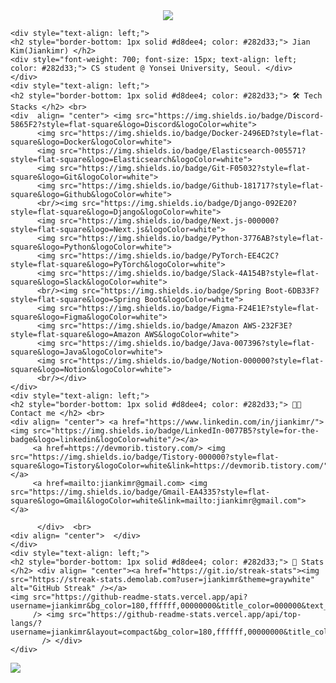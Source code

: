 <div align= "center">
    <img src="https://capsule-render.vercel.app/api?type=waving&color=BDBDC8&height=150&section=header"&text=Hello%20world,%20I'm%20Jian💡&animation=&fontColor=000000&fontSize=36" />
</div>
    
    <div style="text-align: left;"> 
    <h2 style="border-bottom: 1px solid #d8dee4; color: #282d33;"> Jian Kim(Jiankimr) </h2>  
    <div style="font-weight: 700; font-size: 15px; text-align: left; color: #282d33;"> CS student @ Yonsei University, Seoul. </div> 
    </div>
    <div style="text-align: left;">
    <h2 style="border-bottom: 1px solid #d8dee4; color: #282d33;"> 🛠️ Tech Stacks </h2> <br> 
    <div  align= "center"> <img src="https://img.shields.io/badge/Discord-5865F2?style=flat-square&logo=Discord&logoColor=white">
          <img src="https://img.shields.io/badge/Docker-2496ED?style=flat-square&logo=Docker&logoColor=white">
          <img src="https://img.shields.io/badge/Elasticsearch-005571?style=flat-square&logo=Elasticsearch&logoColor=white">
          <img src="https://img.shields.io/badge/Git-F05032?style=flat-square&logo=Git&logoColor=white">
          <img src="https://img.shields.io/badge/Github-181717?style=flat-square&logo=Github&logoColor=white">
          <br/><img src="https://img.shields.io/badge/Django-092E20?style=flat-square&logo=Django&logoColor=white">
          <img src="https://img.shields.io/badge/Next.js-000000?style=flat-square&logo=Next.js&logoColor=white">
          <img src="https://img.shields.io/badge/Python-3776AB?style=flat-square&logo=Python&logoColor=white">
          <img src="https://img.shields.io/badge/PyTorch-EE4C2C?style=flat-square&logo=PyTorch&logoColor=white">
          <img src="https://img.shields.io/badge/Slack-4A154B?style=flat-square&logo=Slack&logoColor=white">
          <br/><img src="https://img.shields.io/badge/Spring Boot-6DB33F?style=flat-square&logo=Spring Boot&logoColor=white">
          <img src="https://img.shields.io/badge/Figma-F24E1E?style=flat-square&logo=Figma&logoColor=white">
          <img src="https://img.shields.io/badge/Amazon AWS-232F3E?style=flat-square&logo=Amazon AWS&logoColor=white">
          <img src="https://img.shields.io/badge/Java-007396?style=flat-square&logo=Java&logoColor=white">
          <img src="https://img.shields.io/badge/Notion-000000?style=flat-square&logo=Notion&logoColor=white">
          <br/></div>
    </div>
    <div style="text-align: left;">
    <h2 style="border-bottom: 1px solid #d8dee4; color: #282d33;"> 🧑‍💻 Contact me </h2> <br> 
    <div align= "center"> <a href="https://www.linkedin.com/in/jiankimr/"><img src="https://img.shields.io/badge/LinkedIn-0077B5?style=for-the-badge&logo=linkedin&logoColor=white"/></a>
         <a href=https://devmorib.tistory.com/> <img src="https://img.shields.io/badge/Tistory-000000?style=flat-square&logo=Tistory&logoColor=white&link=https://devmorib.tistory.com/"> </a>
         <a href=mailto:jiankimr@gmail.com> <img src="https://img.shields.io/badge/Gmail-EA4335?style=flat-square&logo=Gmail&logoColor=white&link=mailto:jiankimr@gmail.com"> </a>

          </div>  <br> 
    <div align= "center">  </div> 
    </div>
    <div style="text-align: left;"> 
    <h2 style="border-bottom: 1px solid #d8dee4; color: #282d33;"> 🏅 Stats </h2> <div align= "center"><a href="https://git.io/streak-stats"><img src="https://streak-stats.demolab.com?user=jiankimr&theme=graywhite" alt="GitHub Streak" /></a>
    <img src="https://github-readme-stats.vercel.app/api?username=jiankimr&bg_color=180,ffffff,00000000&title_color=000000&text_color=000000"
         /> <img src="https://github-readme-stats.vercel.app/api/top-langs/?username=jiankimr&layout=compact&bg_color=180,ffffff,00000000&title_color=000000&text_color=000000"
           /> </div> 
    </div>

    
 <img src="https://capsule-render.vercel.app/api?type=waving&color=BDBDC8&height=150&section=footer" />
   


<!--header
<img src="https://capsule-render.vercel.app/api?type=waving&color=BDBDC8&height=150&section=header" />
<img src="https://capsule-render.vercel.app/api?type=wave&color=cfcfcf&height=180&text=Hello%20world,%20I'm%20Jian💡&animation=&fontColor=000000&fontSize=40" /></div>
-->

<!--reference
https://hulrud.tistory.com/3
https://streak-stats.demolab.com/demo/?user=jiankimr&theme=default&hide_border=false&border_radius=4.5&locale=en&short_numbers=false&date_format=&mode=daily&exclude_days=&sections=total%2Ccurrent%2Clongest&card_width=495&card_height=195&type=svg&background-type=solid&properties=background
-->

